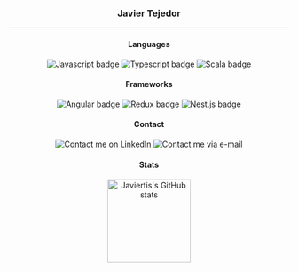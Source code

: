 <div align="center">
  <h3>Javier Tejedor</h3>

  <hr />

  <h4>Languages</h4>

  <img
    alt="Javascript badge"
    src="https://img.shields.io/badge/JavaScript-323330?style=for-the-badge&logo=javascript&logoColor=F7DF1E"
  />
  <img
    alt="Typescript badge"
    src="https://img.shields.io/badge/TypeScript-007ACC?style=for-the-badge&logo=typescript&logoColor=white"
  />
  <img
    alt="Scala badge"
    src="https://img.shields.io/badge/Scala-DC322F?style=for-the-badge&logo=scala&logoColor=white"
  />
  

  <h4>Frameworks</h4>

  <img
    alt="Angular badge"
    src="https://img.shields.io/badge/Angular-DC322F?style=for-the-badge&logo=angular&logoColor=white"
  />
  <img
    alt="Redux badge"
    src="https://img.shields.io/badge/Redux-593D88?style=for-the-badge&logo=redux&logoColor=white"
  />
  <img
    alt="Nest.js badge"
    src="https://img.shields.io/badge/NestJs-e0234e?style=for-the-badge&logo=nestjs&logoColor=white"
  />

  <h4>Contact</h4>

  <a href="https://linkedin.com/in/javier-tejedor/">
    <img
      alt="Contact me on LinkedIn"
      src="https://img.shields.io/badge/LinkedIn-0077B5?style=for-the-badge&logo=linkedin&logoColor=white"
    />
  </a>
  <a href="mailto:contacto@javiertejedor.xyz">
    <img
      alt="Contact me via e-mail"
      src="https://img.shields.io/badge/Email-D14836?style=for-the-badge&logo=gmail&logoColor=white"
    />
  </a>

  <h4>Stats</h4>

  <img
    height="150"
    alt="Javiertis's GitHub stats"
    src="https://javiertis-readme.vercel.app/api?username=Javiertis&theme=personal_theme&&show_icons=true&count_private=true"
  />
</div>
